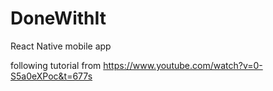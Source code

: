 # DoneWithIt

React Native mobile app

following tutorial from https://www.youtube.com/watch?v=0-S5a0eXPoc&t=677s
